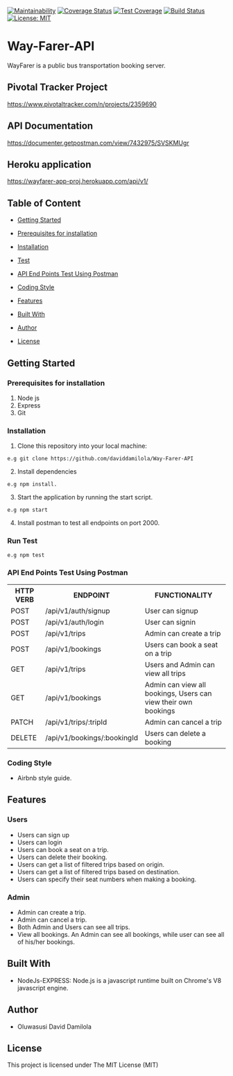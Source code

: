 [![Maintainability](https://api.codeclimate.com/v1/badges/d32912f0c6a037810aff/maintainability)](https://codeclimate.com/github/daviddamilola/Way-Farer-API/maintainability)
[![Coverage Status](https://coveralls.io/repos/github/daviddamilola/Way-Farer-API/badge.svg?branch=develop)](https://coveralls.io/github/daviddamilola/Way-Farer-API?branch=develop)
[![Test Coverage](https://api.codeclimate.com/v1/badges/d32912f0c6a037810aff/test_coverage)](https://codeclimate.com/github/daviddamilola/Way-Farer-API/test_coverage)
[![Build Status](https://travis-ci.org/daviddamilola/Way-Farer-API.svg?branch=develop)](https://travis-ci.org/daviddamilola/Way-Farer-API)
[![License: MIT](https://img.shields.io/badge/License-MIT-yellow.svg)](https://opensource.org/licenses/MIT)

# Way-Farer-API
WayFarer is a public bus transportation booking server. 

## Pivotal Tracker Project
https://www.pivotaltracker.com/n/projects/2359690

## API Documentation
https://documenter.getpostman.com/view/7432975/SVSKMUgr

## Heroku application
https://wayfarer-app-proj.herokuapp.com/api/v1/

## Table of Content
 * [Getting Started](#getting-started)

 * [Prerequisites for installation](#Prerequisites)
 
 * [Installation](#installation)

 * [Test](#test)
 
 * [ API End Points Test Using Postman](#api-end-points)

 * [Coding Style](#coding-style)
 
 * [Features](#features)
 
 * [Built With](#built-with)
 
 * [Author](#author)

 * [License](#license)


 ## Getting Started

### Prerequisites for installation
1. Node js
2. Express
3. Git

### Installation
1. Clone this repository into your local machine:
```
e.g git clone https://github.com/daviddamilola/Way-Farer-API
```
2. Install dependencies 
```
e.g npm install.
```
3. Start the application by running the start script.
```
e.g npm start
```
4. Install postman to test all endpoints on port 2000.

### Run Test

```
e.g npm test
```
### API End Points Test Using Postman

<table>
<tr><th>HTTP VERB</th><th>ENDPOINT</th><th>FUNCTIONALITY</th></tr>

<tr><td>POST</td> <td>/api/v1/auth/signup</td>  <td>User can signup</td></tr>

<tr><td>POST</td> <td>/api/v1/auth/login</td>  <td>User can signin</td></tr>

<tr><td>POST</td> <td>/api/v1/trips</td>  <td>Admin can create a trip</td></tr>

<tr><td>POST</td> <td>/api/v1/bookings</td>  <td>Users can book a seat on a trip</td></tr>

<tr><td>GET</td> <td>/api/v1/trips</td>  <td>Users and Admin can view all trips</td></tr>

<tr><td>GET</td> <td>/api/v1/bookings</td>  <td>Admin can view all bookings, Users can view their own bookings</td></tr>

<tr><td>PATCH</td> <td>/api/v1/trips/:tripId</td>  <td>Admin can cancel a trip</td></tr>

<tr><td>DELETE</td> <td>/api/v1/bookings/:bookingId</td>  <td>Users can delete a booking</td></tr>

</table>

### Coding Style
* Airbnb style guide. 

## Features

### Users
* Users can sign up
* Users can login
* Users can book a seat on a trip.
* Users can delete their booking.
* Users can get a list of filtered trips based on origin.
* Users can get a list of filtered trips based on destination.
* Users can specify their seat numbers when making a booking.

### Admin
* Admin can create a trip.
* Admin can cancel a trip.
* Both Admin and Users can see all trips.
* View all bookings. An Admin can see all bookings, while user can see all of his/her bookings.
 

## Built With
* NodeJs-EXPRESS: Node.js is a javascript runtime built on Chrome's V8 javascript engine.

## Author
* Oluwasusi David Damilola

## License
This project is licensed under The MIT License (MIT) 
